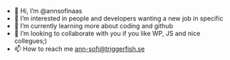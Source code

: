 - 👋 Hi, I’m @annsofinaas
- 👀 I’m interested in people and developers wanting a new job in specific
- 🌱 I’m currently learning more about coding and github
- 💞️ I’m looking to collaborate with you if you like WP, JS and nice collegues;)
- 📫 How to reach me ann-sofi@triggerfish.se

<!---
annsofinaas/annsofinaas is a ✨ special ✨ repository because its `README.md` (this file) appears on your GitHub profile.
You can click the Preview link to take a look at your changes.
--->
